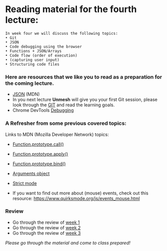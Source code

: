 # Reading material for the fourth lecture:

```
In week four we will discuss the following topics:
• Git
• JSON
• Code debugging using the browser
• Functions + JSON/Arrays
• Code flow (order of execution)
• (capturing user input)
• Structuring code files
```

### Here are resources that we like you to read as a preparation for the coming lecture. 

- [JSON](https://developer.mozilla.org/en-US/docs/Web/JavaScript/Reference/Global_Objects/JSON) (MDN)
- In you next lecture **Unmesh** will give you your first Git session, please look through the [GIT](https://github.com/HackYourFuture/Gitrepository) and read the learning goals.
- Chrome DevTools [Debugging](https://developers.google.com/web/tools/chrome-devtools/?utm_source=dcc&utm_medium=redirect&utm_campaign=2016q3) 

### A Refresher from some previous covered topics:

Links to MDN (Mozilla Developer Network) topics:

- [Function.prototype.call()](https://developer.mozilla.org/en-US/docs/Web/JavaScript/Reference/Global_Objects/Function/call)
- [Function.prototype.apply()](https://developer.mozilla.org/en-US/docs/Web/JavaScript/Reference/Global_Objects/Function/apply)
- [Function.prototype.bind()](https://developer.mozilla.org/en-US/docs/Web/JavaScript/Reference/Global_Objects/Function/bind)
- [Arguments object](https://developer.mozilla.org/en/docs/Web/JavaScript/Reference/Functions/arguments)
- [Strict mode](https://developer.mozilla.org/en-US/docs/Web/JavaScript/Reference/Strict_mode)

- If you want to find out more about (mouse) events, check out this resource: https://www.quirksmode.org/js/events_mouse.html

### Review
- Go through the review of [week 1](/Week1/REVIEW.md)
- Go through the review of [week 2](/Week2/REVIEW.md)
- Go through the review of [week 3](/REVIEW.md)

_Please go through the material and come to class prepared!_



